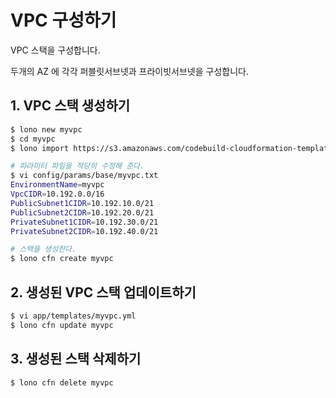 # VPC 구성하기

VPC 스택을 구성합니다.

두개의 AZ 에 각각 퍼블릿서브넷과 프라이빗서브넷을 구성합니다.

## 1. VPC 스택 생성하기

```sh
$ lono new myvpc
$ cd myvpc
$ lono import https://s3.amazonaws.com/codebuild-cloudformation-templates-public/vpc_cloudformation_template.yml --name myvpc

# 파라미터 파일을 적당히 수정해 준다.
$ vi config/params/base/myvpc.txt
EnvironmentName=myvpc
VpcCIDR=10.192.0.0/16
PublicSubnet1CIDR=10.192.10.0/21
PublicSubnet2CIDR=10.192.20.0/21
PrivateSubnet1CIDR=10.192.30.0/21
PrivateSubnet2CIDR=10.192.40.0/21

# 스택을 생성한다.
$ lono cfn create myvpc
```

## 2. 생성된 VPC 스택 업데이트하기

```sh
$ vi app/templates/myvpc.yml
$ lono cfn update myvpc
```

## 3. 생성된 스택 삭제하기

```sh
$ lono cfn delete myvpc
```
